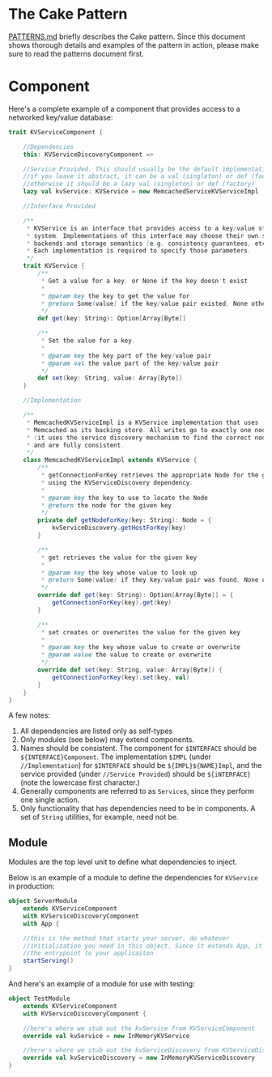# The Cake Pattern
[PATTERNS.md](PATTERNS.md) briefly describes the Cake pattern. Since this
document shows thorough details and examples of the pattern in action,
please make sure to read the patterns document first.

# Component

Here's a complete example of a component that provides access to a networked
key/value database:

```scala
trait KVServiceComponent {

    //Dependencies
    this: KVServiceDiscoveryComponent =>

    //Service Provided. This should usually be the default implementation.
    //if you leave it abstract, it can be a val (singleton) or def (factory).
    //otherwise it should be a lazy val (singleton) or def (factory)
    lazy val kvService: KVService = new MemcachedServiceKVServiceImpl

    //Interface Provided

    /**
     * KVService is an interface that provides access to a key/value storage
     * system. Implementations of this interface may choose their own storage
     * backends and storage semantics (e.g. consistency guarantees, etc...).
     * Each implementation is required to specify those parameters.
     */
    trait KVService {
        /**
         * Get a value for a key, or None if the key doesn't exist
         *
         * @param key the key to get the value for
         * @return Some(value) if the key/value pair existed, None otherwise
         */
        def get(key: String): Option[Array[Byte]]

        /**
         * Set the value for a key.
         *
         * @param key the key part of the key/value pair
         * @param val the value part of the key/value pair
         */
        def set(key: String, value: Array[Byte])
    }

    //Implementation

    /**
     * MemcachedKVServiceImpl is a KVService implementation that uses
     * Memcached as its backing store. All writes go to exactly one node
     * (it uses the service discovery mechanism to find the correct node)
     * and are fully consistent.
     */
    class MemcachedKVServiceImpl extends KVService {
        /**
         * getConnectionForKey retrieves the appropriate Node for the given key,
         * using the KVServiceDiscovery dependency.
         *
         * @param key the key to use to locate the Node
         * @return the node for the given key
         */
        private def getNodeForKey(key: String): Node = {
            kvServiceDiscovery.getHostForKey(key)
        }

        /**
         * get retrieves the value for the given key
         *
         * @param key the key whose value to look up
         * @return Some(value) if they key/value pair was found, None otherwise
         */
        override def get(key: String): Option[Array[Byte]] = {
            getConnectionForKey(key).get(key)
        }

        /**
         * set creates or overwrites the value for the given key
         *
         * @param key the key whose value to create or overwrite
         * @param value the value to create or overwrite
         */
        override def set(key: String, value: Array[Byte]) {
            getConnectionForKey(key).set(key, val)
        }
    }
}
```

A few notes:

1. All dependencies are listed only as self-types
2. Only modules (see below) may extend components.
3. Names should be consistent. The component for `$INTERFACE` should be
`${INTERFACE}Component`. The implementation `$IMPL` (under `//Implementation`)
for `$INTERFACE` should be `${IMPL}${NAME}Impl`, and the service provided
(under `//Service Provided`) should be `${iNTERFACE}` (note the lowercase first
character.)
4. Generally components are referred to as `Service`s, since they perform one
single action.
5. Only functionality that has dependencies need to be in components. A set of
`String` utilities, for example, need not be.

## Module

Modules are the top level unit to define what dependencies to inject.

Below is an example of a module to define the dependencies for `KVService` in
production:

```scala
object ServerModule
    extends KVServiceComponent
    with KVServiceDiscoveryComponent
    with App {

    //this is the method that starts your server. do whatever
    //initialization you need in this object. Since it extends App, it's
    //the entrypoint to your applicaiton
    startServing()
}
```

And here's an example of a module for use with testing:

```scala
object TestModule
    extends KVServiceComponent
    with KVServiceDiscoveryComponent {

    //here's where we stub out the kvService from KVServiceComponent
    override val kvService = new InMemoryKVService

    //here's where we stub out the kvServiceDiscovery from KVServiceDiscoveryComponent
    override val kvServiceDiscovery = new InMemoryKVServiceDiscovery
}
```
